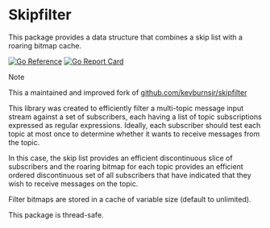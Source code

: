 # Skipfilter

This package provides a data structure that combines a skip list with a roaring bitmap cache.

[![Go Reference](https://pkg.go.dev/badge/github.com/dunglas/skipfilter.svg)](https://pkg.go.dev/github.com/kevburnsjr/skipfilter)
[![Go Report Card](https://goreportcard.com/badge/github.com/dunglas/skipfilter?3)](https://goreportcard.com/report/github.com/kevburnsjr/skipfilter)

> [!NOTE]
>
> This a maintained and improved fork of [github.com/kevburnsjr/skipfilter](https://github.com/kevburnsjr/skipfilter)

This library was created to efficiently filter a multi-topic message input stream against a set of subscribers,
each having a list of topic subscriptions expressed as regular expressions. Ideally, each subscriber should test
each topic at most once to determine whether it wants to receive messages from the topic.

In this case, the skip list provides an efficient discontinuous slice of subscribers and the roaring bitmap for each
topic provides an efficient ordered discontinuous set of all subscribers that have indicated that they wish to
receive messages on the topic.

Filter bitmaps are stored in a cache of variable size (default to unlimited).

This package is thread-safe.
